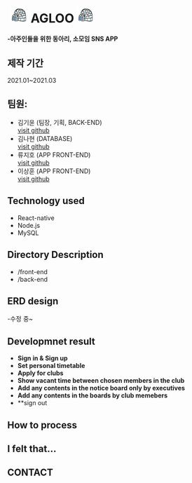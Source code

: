 # &nbsp;<img src="https://github.com/anythingcodes/slack-emoji-for-techies/blob/gh-pages/emoji/igloo.gif" width="40px"> AGLOO&nbsp;<img src="https://github.com/anythingcodes/slack-emoji-for-techies/blob/gh-pages/emoji/igloo.gif" width="40px">
**-아주인들을 위한 동아리, 소모임 SNS APP**
## 제작 기간
2021.01~2021.03

## 팀원:
* 김기윤 (팀장, 기획, BACK-END)  
[visit github](https://github.com/ccrakel)
* 김나현 (DATABASE)  
[visit github](https://github.com/6twinsniwt9)
* 류지호 (APP FRONT-END)  
[visit github](https://github.com/ryuzho)
* 이상훈 (APP FRONT-END)  
[visit github](https://github.com/FriedEggChicken)

## Technology used
  * React-native
  * Node.js
  * MySQL  
## Directory Description
  * /front-end
  * /back-end

## ERD design
-수정 중~
## Developmnet result
  * **Sign in & Sign up**
  * **Set personal timetable**
  * **Apply for clubs**
  * **Show vacant time between chosen members in the club**
  * **Add any contents in the notice board only by executives**
  * **Add any contents in the boards by club memebers**
  * **sign out
## How to process 

## I felt that...

## CONTACT
